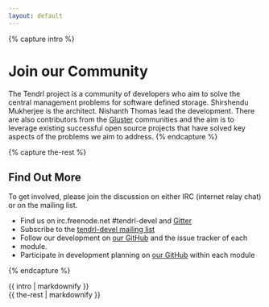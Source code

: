 ```yaml
---
layout: default
---
```


{% capture intro %}
# Join our Community

The Tendrl project is a community of developers who aim to solve the central management problems for software defined storage. Shirshendu Mukherjee is the architect. Nishanth Thomas lead the development. There are also contributors from the [Gluster](http://www.gluster.org) communities and the aim is to leverage existing successful open source projects that have solved key aspects of the problems we aim to address.
{% endcapture %}

{% capture the-rest %}

## Find Out More

To get involved, please join the discussion on either IRC (internet relay chat) or on the mailing list.

  * Find us on irc.freenode.net #tendrl-devel and [Gitter](https://gitter.im/Tendrl/tendrl-devel)
  * Subscribe to the [tendrl-devel mailing list](https://www.redhat.com/mailman/listinfo/tendrl-devel)
  * Follow our development on [our GitHub](https://github.com/Tendrl) and the issue tracker of each
  * module.
  * Participate in development planning on [our GitHub](https://github.com/Tendrl) within each module

{% endcapture %}

<div class="frontpage">
  <div class="mission mission-text intro">{{ intro | markdownify }}</div>
  <div>{{ the-rest | markdownify }}</div>
</div>

